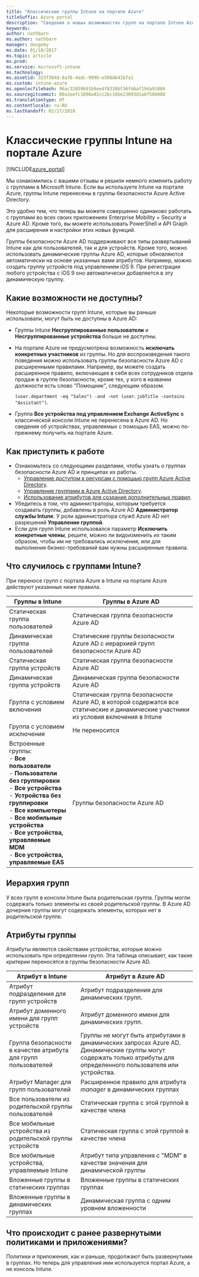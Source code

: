 ```yaml
---
title: "Классические группы Intune на портале Azure"
titleSuffix: Azure portal
description: "Сведения о новых возможностях групп на портале Intune Azure"
keywords: 
author: nathbarn
ms.author: nathbarn
manager: dougeby
ms.date: 01/18/2017
ms.topic: article
ms.prod: 
ms.service: microsoft-intune
ms.technology: 
ms.assetid: 323f384d-8a76-4adc-999b-e508d641bfa1
ms.custom: intune-azure
ms.openlocfilehash: 96ac32059b91b9ee4f83386f36fd6af19da91004
ms.sourcegitcommit: 80a2eefc1896a42cc2bc16be23093d1abf58b088
ms.translationtype: HT
ms.contentlocale: ru-RU
ms.lasthandoff: 02/27/2018
---
```

# <a name="intune-classic-groups-in-the-azure-portal"></a>Классические группы Intune на портале Azure

[!INCLUDE[azure_portal](./includes/azure_portal.md)]

Мы ознакомились с вашими отзывы и решили немного изменить работу с группами в Microsoft Intune.
Если вы используете Intune на портале Azure, группы Intune перенесены в группы безопасности Azure Active Directory.

Это удобно тем, что теперь вы можете совершенно одинаково работать с группами во всех своих приложениях Enterprise Mobility + Security и Azure AD. Кроме того, вы можете использовать PowerShell и API Graph для расширения и настройки этих новых функций.

Группы безопасности Azure AD поддерживают все типы развертываний Intune как для пользователей, так и для устройств. Кроме того, можно использовать динамические группы Azure AD, которые обновляются автоматически на основе указанных вами атрибутов. Например, можно создать группу устройств под управлением iOS 9. При регистрации любого устройства с iOS 9 оно автоматически добавляется в эту динамическую группу.

## <a name="what-is-not-available"></a>Какие возможности не доступны?

Некоторые возможности групп Intune, которые вы раньше использовали, могут быть не доступны в Azure AD:

- Группы Intune **Несгруппированные пользователи** и **Несгруппированные устройства** больше не доступны.
- На портале Azure не предусмотрена возможность **исключать конкретных участников** из группы. Но для воспроизведения такого поведения можно использовать группы безопасности Azure AD с расширенными правилами. Например, вы можете создать расширенное правило, включающее в себя всех сотрудников отдела продаж в группе безопасности, кроме тех, у кого в названии должности есть слово "Помощник", следующим образом.

  `(user.department -eq "Sales") -and -not (user.jobTitle -contains "Assistant")`.
- Группа **Все устройства под управлением Exchange ActiveSync** в классической консоли Intune не перенесена в Azure AD. Но сведения об устройствах, управляемых с помощью EAS, можно по-прежнему получить на портале Azure.

## <a name="how-to-get-started"></a>Как приступить к работе

- Ознакомьтесь со следующими разделами, чтобы узнать о группах безопасности Azure AD и принципах их работы.
    -  [Управление доступом к ресурсам с помощью групп Azure Active Directory](https://azure.microsoft.com/documentation/articles/active-directory-manage-groups/).
    -  [Управление группами в Azure Active Directory](https://azure.microsoft.com/documentation/articles/active-directory-accessmanagement-manage-groups/).
    -  [Использование атрибутов для создания дополнительных правил](https://azure.microsoft.com/documentation/articles/active-directory-accessmanagement-groups-with-advanced-rules/).
-  Убедитесь в том, что администраторы, которым требуется создавать группы, добавлены в роль Azure AD **Администратор службы Intune**. У роли администратора служб Azure AD нет разрешений **Управление группой**.
-  Если для групп Intune использовался параметр **Исключить конкретные члены**, решите, можно ли видоизменить их таким образом, чтобы им не требовались исключения, или для выполнения бизнес-требований вам нужны расширенные правила.


## <a name="what-happened-to-intune-groups"></a>Что случилось с группами Intune?
При переносе групп с портала Azure в Intune на портале Azure действуют указанные ниже правила.

| Группы в Intune|Группы в Azure AD|
|-----------------------------------------------------------------------|-------------------------------------------------------------|
|Статическая группа пользователей|Статическая группа безопасности Azure AD|
|Динамическая группа пользователей|Статические группы безопасности Azure AD с иерархией групп безопасности Azure AD|
|Статическая группа устройств|Статическая группа безопасности Azure AD|
|Динамическая группа устройств|Динамическая группа безопасности Azure AD|
|Группа с условием включения|Статическая группа безопасности Azure AD, в которой содержатся все статические и динамические участники из условия включения в Intune|
|Группа с условием исключения|Не переносится|
|Встроенные группы:<br>- **Все пользователи**<br>- **Пользователи без группировки**<br>- **Все устройства**<br>- **Устройства без группировки**<br>- **Все компьютеры**<br>- **Все мобильные устройства**<br>- **Все устройства, управляемые MDM**<br>- **Все устройства, управляемые EAS**|Группы безопасности Azure AD|

## <a name="group-hierarchy"></a>Иерархия групп

У всех групп в консоли Intune была родительская группа. Группы могли содержать только элементы из своей родительской группы. В Azure AD дочерние группы могут содержать элементы, которых нет в родительской группе.

## <a name="group-attributes"></a>Атрибуты группы
Атрибуты являются свойствами устройства, которые можно использовать при определении групп. Эта таблица описывает, как такие критерии переносятся в группы безопасности Azure AD.

| Атрибут в Intune|Атрибут в Azure AD|
|-----------------------------------------------------------------------|-------------------------------------------------------------|
|Атрибут подразделения для групп устройств|Атрибут подразделения для динамических групп.|
|Атрибут доменного имени для групп устройств|Атрибут доменного имени для динамических групп.|
|Группа безопасности в качестве атрибута для групп пользователей|Группы не могут быть атрибутами в динамических запросах Azure AD. Динамические группы могут содержать только атрибуты для определенного пользователя или устройства.|
|Атрибут Manager для групп пользователей|Расширенное правило для атрибута *manager* в динамических группах|
|Все пользователи из родительской группы пользователей|Статическая группа с этой группой в качестве члена|
|Все мобильные устройства из родительской группы устройств|Статическая группа с этой группой в качестве члена|
|Все мобильные устройства, управляемые Intune|Атрибут типа управления с "MDM" в качестве значения для динамической группы|
|Вложенные группы в статических группах |Вложенные группы в статических группах|
|Вложенные группы в динамических группах|Динамическая группа с одним уровнем вложенности|

## <a name="what-happens-to-policies-and-apps-you-previously-deployed"></a>Что происходит с ранее развернутыми политиками и приложениями?

Политики и приложения, как и раньше, продолжают быть развернутыми в группах. Но теперь для управления ими используется портал Azure, а не консоль Intune.
